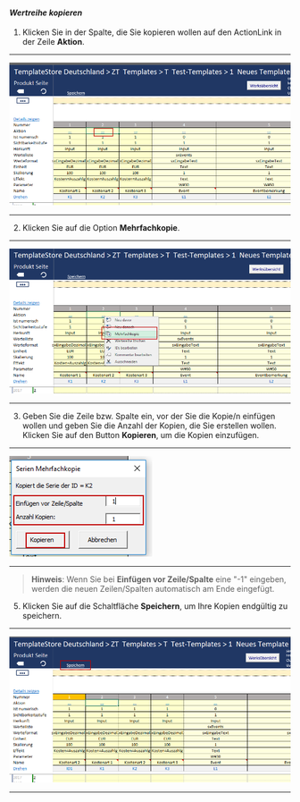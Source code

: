 #### *Wertreihe kopieren*  

1) Klicken Sie in der Spalte, die Sie kopieren wollen auf den ActionLink in der Zeile **Aktion**.  

---
![](/assets/t22.png)  

---  

2) Klicken Sie auf die Option **Mehrfachkopie**.  

---
![](/assets/t23.png)  

---  

3) Geben Sie die Zeile bzw. Spalte ein, vor der Sie die Kopie/n einfügen wollen und geben Sie die Anzahl der Kopien, die Sie erstellen wollen. Klicken Sie auf den Button **Kopieren**, um die Kopien einzufügen.  

---
![](/assets/t24.png)  

---

> **Hinweis**: Wenn Sie bei **Einfügen vor Zeile/Spalte** eine "-1" eingeben, werden die neuen Zeilen/Spalten automatisch am Ende eingefügt.


5) Klicken Sie auf die Schaltfläche **Speichern**, um Ihre Kopien endgültig zu speichern.  

---
![](/assets/t25.png)  

---  

